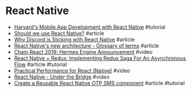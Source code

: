 # React Native

- [Harvard's Mobile App Development with React Native](https://cs50.github.io/mobile/lectures) #tutorial 
- [Should we use React Native?](https://blog.expo.io/should-we-use-react-native-1465d8b607ac) #article
- [Why Discord is Sticking with React Native](https://blog.discordapp.com/why-discord-is-sticking-with-react-native-ccc34be0d427) #article
- [React Native's new architecture - Glossary of terms](http://blog.nparashuram.com/2019/01/react-natives-new-architecture-glossary.html) #article
- [Chain React 2019: Hermes Engine Announcement](https://www.youtube.com/watch?v=zEjqDWqeDdg) #video
- [React Native + Redux: Implementing Redux Saga For An Asynchronous Flow](https://levelup.gitconnected.com/react-native-redux-implementing-redux-saga-for-an-asynchronous-flow-90a0e9d7d8e8) #article #tutorial
- [Practical Performance for React (Native)](https://www.youtube.com/watch?utm_campaign=The+React+Navigator) #video
- [React Native - Under the Bridge](https://www.youtube.com/watch?v=UkfJT9PuLgo) #video
- [Create a Reusable React Native OTP SMS component](https://blog.bitsrc.io/create-a-reusable-react-native-otp-sms-component-bda3c67093a2) #article #tutorial
